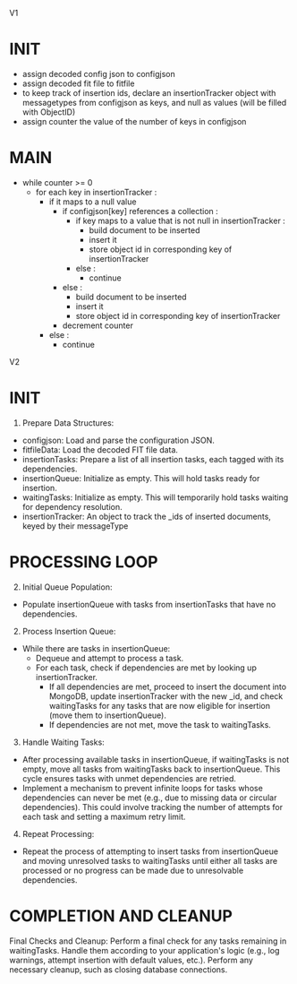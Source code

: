 V1

# INIT

- assign decoded config json to configjson
- assign decoded fit file to fitfile
- to keep track of insertion ids, declare an insertionTracker object with messagetypes from configjson as keys, and null as values (will be filled with ObjectID)
- assign counter the value of the number of keys in configjson

# MAIN

- while counter >= 0
  - for each key in insertionTracker :
    - if it maps to a null value
      - if configjson[key] references a collection :
        - if key maps to a value that is not null in insertionTracker :
          - build document to be inserted
          - insert it
          - store object id in corresponding key of insertionTracker
        - else :
          - continue
      - else :
        - build document to be inserted
        - insert it
        - store object id in corresponding key of insertionTracker
      - decrement counter
    - else :
      - continue

V2

# INIT

1. Prepare Data Structures:

- configjson: Load and parse the configuration JSON.
- fitfileData: Load the decoded FIT file data.
- insertionTasks: Prepare a list of all insertion tasks, each tagged with its dependencies.
- insertionQueue: Initialize as empty. This will hold tasks ready for insertion.
- waitingTasks: Initialize as empty. This will temporarily hold tasks waiting for dependency resolution.
- insertionTracker: An object to track the \_ids of inserted documents, keyed by their messageType

# PROCESSING LOOP

2. Initial Queue Population:

- Populate insertionQueue with tasks from insertionTasks that have no dependencies.

2. Process Insertion Queue:

- While there are tasks in insertionQueue:
  - Dequeue and attempt to process a task.
  - For each task, check if dependencies are met by looking up insertionTracker.
    - If all dependencies are met, proceed to insert the document into MongoDB, update insertionTracker with the new \_id, and check waitingTasks for any tasks that are now eligible for insertion (move them to insertionQueue).
    - If dependencies are not met, move the task to waitingTasks.

3. Handle Waiting Tasks:

- After processing available tasks in insertionQueue, if waitingTasks is not empty, move all tasks from waitingTasks back to insertionQueue. This cycle ensures tasks with unmet dependencies are retried.
- Implement a mechanism to prevent infinite loops for tasks whose dependencies can never be met (e.g., due to missing data or circular dependencies). This could involve tracking the number of attempts for each task and setting a maximum retry limit.

4. Repeat Processing:

- Repeat the process of attempting to insert tasks from insertionQueue and moving unresolved tasks to waitingTasks until either all tasks are processed or no progress can be made due to unresolvable dependencies.

# COMPLETION AND CLEANUP

Final Checks and Cleanup:
Perform a final check for any tasks remaining in waitingTasks. Handle them according to your application's logic (e.g., log warnings, attempt insertion with default values, etc.).
Perform any necessary cleanup, such as closing database connections.
